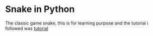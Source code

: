 # Snake in Python

The classic game snake, this is for learning purpose and the tutorial i followed was [tutorial](https://www.edureka.co/blog/snake-game-with-pygame/#screen)
